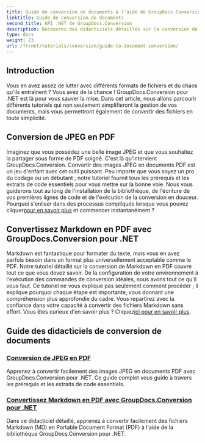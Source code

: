 ```yaml
---
title: Guide de conversion de documents à l'aide de GroupDocs.Conversion pour .NET
linktitle: Guide de conversion de documents
second_title: API .NET de GroupDocs.Conversion
description: Découvrez des didacticiels détaillés sur la conversion de divers formats de documents à l'aide de GroupDocs.Conversion pour .NET et rationalisez votre processus de gestion de fichiers.
type: docs
weight: 23
url: /fr/net/tutorials/conversion/guide-to-document-conversion/
---
```

## Introduction

Vous en avez assez de lutter avec différents formats de fichiers et du chaos qu'ils entraînent ? Vous avez de la chance ! GroupDocs.Conversion pour .NET est là pour vous sauver la mise. Dans cet article, nous allons parcourir différents tutoriels qui non seulement simplifieront la gestion de vos documents, mais vous permettront également de convertir des fichiers en toute simplicité.

## Conversion de JPEG en PDF

Imaginez que vous possédez une belle image JPEG et que vous souhaitez la partager sous forme de PDF soigné. C'est là qu'intervient GroupDocs.Conversion. Convertir des images JPEG en documents PDF est un jeu d'enfant avec cet outil puissant. Peu importe que vous soyez un pro du codage ou un débutant ; notre tutoriel fournit tous les prérequis et les extraits de code essentiels pour vous mettre sur la bonne voie. Nous vous guiderons tout au long de l'installation de la bibliothèque, de l'écriture de vos premières lignes de code et de l'exécution de la conversion en douceur. Pourquoi s'enliser dans des processus compliqués lorsque vous pouvez cliquer[pour en savoir plus](./converting-jpeg-to-pdf/) et commencer instantanément ?

## Convertissez Markdown en PDF avec GroupDocs.Conversion pour .NET

Markdown est fantastique pour formater du texte, mais vous en avez parfois besoin dans un format plus universellement acceptable comme le PDF. Notre tutoriel détaillé sur la conversion de Markdown en PDF couvre tout ce que vous devez savoir. De la configuration de votre environnement à l'exécution des commandes de conversion idéales, nous avons tout ce qu'il vous faut. Ce tutoriel ne vous explique pas seulement comment procéder ; il explique pourquoi chaque étape est importante, vous donnant une compréhension plus approfondie du cadre. Vous repartirez avec la confiance dans votre capacité à convertir des fichiers Markdown sans effort. Vous êtes curieux d'en savoir plus ? Cliquez[ici pour en savoir plus](./convert-markdown-to-pdf/).

## Guide des didacticiels de conversion de documents
### [Conversion de JPEG en PDF](./converting-jpeg-to-pdf/)
Apprenez à convertir facilement des images JPEG en documents PDF avec GroupDocs.Conversion pour .NET. Ce guide complet vous guide à travers les prérequis et les extraits de code essentiels.
### [Convertissez Markdown en PDF avec GroupDocs.Conversion pour .NET](./convert-markdown-to-pdf/)
Dans ce didacticiel détaillé, apprenez à convertir facilement des fichiers Markdown (MD) en Portable Document Format (PDF) à l'aide de la bibliothèque GroupDocs.Conversion pour .NET.